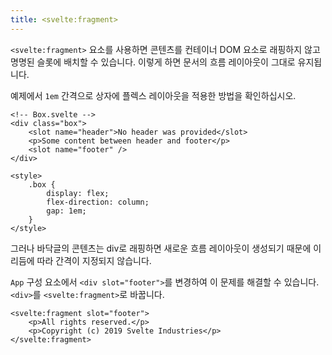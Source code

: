 ```yaml
---
title: <svelte:fragment>
---
```


`<svelte:fragment>` 요소를 사용하면 콘텐츠를 컨테이너 DOM 요소로 래핑하지 않고 명명된 슬롯에 배치할 수 있습니다. 이렇게 하면 문서의 흐름 레이아웃이 그대로 유지됩니다.

예제에서 `1em` 간격으로 상자에 플렉스 레이아웃을 적용한 방법을 확인하십시오.

```svelte
<!-- Box.svelte -->
<div class="box">
	<slot name="header">No header was provided</slot>
	<p>Some content between header and footer</p>
	<slot name="footer" />
</div>

<style>
	.box {
		display: flex;
		flex-direction: column;
		gap: 1em;
	}
</style>
```

그러나 바닥글의 콘텐츠는 div로 래핑하면 새로운 흐름 레이아웃이 생성되기 때문에 이 리듬에 따라 간격이 지정되지 않습니다.

`App` 구성 요소에서 `<div slot="footer">`를 변경하여 이 문제를 해결할 수 있습니다. `<div>`를 `<svelte:fragment>`로 바꿉니다.

```svelte
<svelte:fragment slot="footer">
	<p>All rights reserved.</p>
	<p>Copyright (c) 2019 Svelte Industries</p>
</svelte:fragment>
```
